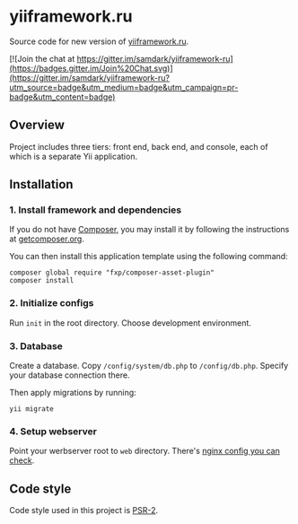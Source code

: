 yiiframework.ru
===============

Source code for new version of [yiiframework.ru](http://yiiframework.ru/).

[![Join the chat at https://gitter.im/samdark/yiiframework-ru](https://badges.gitter.im/Join%20Chat.svg)](https://gitter.im/samdark/yiiframework-ru?utm_source=badge&utm_medium=badge&utm_campaign=pr-badge&utm_content=badge)

Overview
--------

Project includes three tiers: front end, back end, and console, each of which
is a separate Yii application.

Installation
------------

### 1. Install framework and dependencies

If you do not have [Composer](http://getcomposer.org/), you may install it by following the instructions
at [getcomposer.org](http://getcomposer.org/doc/00-intro.md#installation-nix).

You can then install this application template using the following command:

```
composer global require "fxp/composer-asset-plugin"
composer install
```

### 2. Initialize configs

Run `init` in the root directory. Choose development environment.

### 3. Database

Create a database. Copy `/config/system/db.php` to `/config/db.php`. Specify your database connection there.

Then apply migrations by running:

```
yii migrate
```

### 4. Setup webserver

Point your werbserver root to `web` directory.
There's [nginx config you can check](https://github.com/samdark/yiiframework-ru/tree/development/server/nginx).

Code style
----------

Code style used in this project is [PSR-2](http://www.php-fig.org/psr/psr-2/).